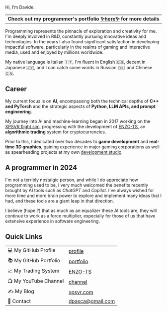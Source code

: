 Hi, I’m Davide.

| |
|-|
| **Check out my programmer's portfolio [✨here✨](https://dpasca.github.io/portfolio/) for more details** |

Programming represents the pinnacle of exploration and creativity for me. I'm deeply involved in R&D, constantly pursuing innovative ideas and technologies. In the years I also found significant satisfaction in developing impactful software, particularly in the realms of gaming and interactive media, used and enjoyed by millions worldwide.

My native language is Italian 🇮🇹, I'm fluent in English 🇺🇸, decent in Japanese 🇯🇵, and I can catch some words in Russian 🇷🇺 and Chinese 🇨🇳.

## Career

My current focus is on **AI**, encompassing both the technical depths of **C++ and PyTorch** and the strategic aspects of **Python, LLM APIs, and prompt engineering**.

My journey into AI and machine-learning began in 2017 working on the [XPSVR flight sim](https://dpasca.github.io/portfolio/#xpsvr-experimental-flight-simulator), progressing with the development of [ENZO-TS](https://www.enzobot.com), an **algorithmic trading** system for cryptocurrencies.

Prior to this, I dedicated over two decades to **game development** and **real-time 3D graphics**, gaining experience in major gaming corporations as well as spearheading projects at my own [development studio](https://oykgames.com).

## A programmer in 2024

I'm not a terribly nostalgic person, and while I do appreciate how programming used to be, I very much welcomed the benefits recently brought by AI tools such as *ChatGPT* and *Copilot*. I've always wished for more time and more brain power to explore and implement many ideas that I had, and these tools are a giant leap in that direction.

I believe (hope ?) that as much as an equalizer these AI tools are, they will continue to work as a force multiplier, expecially for those of us that have extensive experience in software engineering.

## Quick Links

|                           |                                           |
|:--------------------------|:------------------------------------------|
| 💻 My GitHub Profile      | [profile](https://github.com/dpasca)      |
| 📚 My GitHub Portfolio    | [portfolio](https://dpasca.github.io/portfolio) |
| 📈 My Trading System      | [ENZO-TS](https://www.enzobot.com)        |
| 📺 My YouTube Channel     | [channel](https://www.youtube.com/c/DavidePasca) |
| ✍️ My Blog                | [xpsvr.com](https://xpsvr.com)            |
| 📧 Contact                | dpasca@gmail.com                          |
